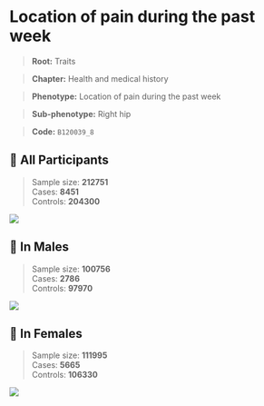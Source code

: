 # Location of pain during the past week
> **Root:** Traits  

> **Chapter:** Health and medical history  

> **Phenotype:** Location of pain during the past week  

> **Sub-phenotype:** Right hip  

> **Code:** `B120039_8`

## 🧪 All Participants  
> Sample size: **212751**  
> Cases: **8451**  
> Controls: **204300**
<img src="/Traits/Figures/ALL/B120039_8.png"/>
<CsvTable src="/Traits_Data/ALL/LG_B120039_8.csv" label="🔍 View full results" />

## 👨 In Males  
> Sample size: **100756**  
> Cases: **2786**  
> Controls: **97970**
<img src="/Traits/Figures/Male/B120039_8.png"/>
<CsvTable src="/Traits_Data/Male/LG_B120039_8.csv" label="🔍 View full results" />

## 👩 In Females  
> Sample size: **111995**  
> Cases: **5665**  
> Controls: **106330**
<img src="/Traits/Figures/Female/B120039_8.png"/>
<CsvTable src="/Traits_Data/Female/LG_B120039_8.csv" label="🔍 View full results" />
